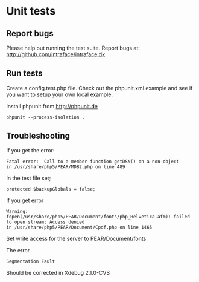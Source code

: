 Unit tests
==========

Report bugs
-----------

Please help out running the test suite. Report bugs at: http://github.com/intraface/intraface.dk

Run tests
---------

Create a config.test.php file. Check out the phpunit.xml.example and see if you want to setup your own local example.

Install phpunit from http://phpunit.de

    phpunit --process-isolation .
    
Troubleshooting
---------------

If you get the error:

    Fatal error:  Call to a member function getDSN() on a non-object 
    in /usr/share/php5/PEAR/MDB2.php on line 489

In the test file set; 

    protected $backupGlobals = false;

If you get error

    Warning:  fopen(/usr/share/php5/PEAR/Document/fonts/php_Helvetica.afm): failed to open stream: Access denied 
    in /usr/share/php5/PEAR/Document/Cpdf.php on line 1465

Set write access for the server to PEAR/Document/fonts

The error
    
    Segmentation Fault

Should be corrected in Xdebug 2.1.0-CVS
